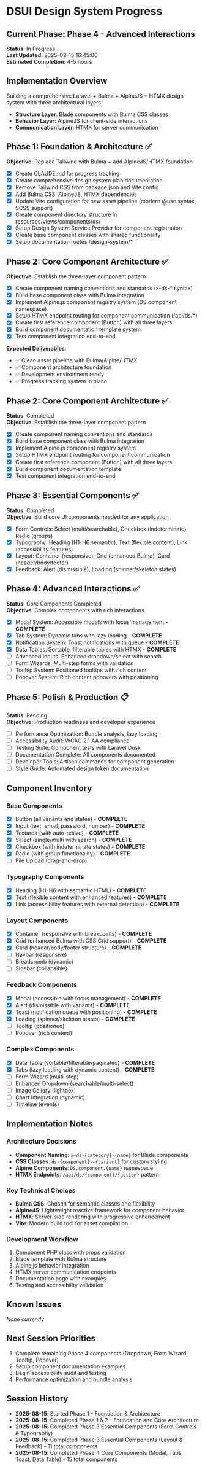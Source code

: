 # DSUI Design System Progress

## Current Phase: Phase 4 - Advanced Interactions
**Status**: In Progress  
**Last Updated**: 2025-08-15 16:45:00  
**Estimated Completion**: 4-5 hours

## Implementation Overview

Building a comprehensive Laravel + Bulma + AlpineJS + HTMX design system with three architectural layers:
- **Structure Layer**: Blade components with Bulma CSS classes
- **Behavior Layer**: AlpineJS for client-side interactions  
- **Communication Layer**: HTMX for server communication

## Phase 1: Foundation & Architecture ✅
**Objective**: Replace Tailwind with Bulma + add AlpineJS/HTMX foundation

- [x] Create CLAUDE.md for progress tracking
- [x] Create comprehensive design system plan documentation  
- [x] Remove Tailwind CSS from package.json and Vite config
- [x] Add Bulma CSS, AlpineJS, HTMX dependencies
- [x] Update Vite configuration for new asset pipeline (modern @use syntax, SCSS support)
- [x] Create component directory structure in resources/views/components/ds/
- [x] Setup Design System Service Provider for component registration
- [x] Create base component classes with shared functionality
- [x] Setup documentation routes /design-system/*

## Phase 2: Core Component Architecture ✅
**Objective**: Establish the three-layer component pattern

- [x] Create component naming conventions and standards (x-ds-* syntax)
- [x] Build base component class with Bulma integration  
- [x] Implement Alpine.js component registry system (DS.component namespace)
- [x] Setup HTMX endpoint routing for component communication (/api/ds/*)
- [x] Create first reference component (Button) with all three layers
- [x] Build component documentation template system
- [x] Test component integration end-to-end

**Expected Deliverables**:
- ✅ Clean asset pipeline with Bulma/Alpine/HTMX
- ✅ Component architecture foundation
- ✅ Development environment ready
- ✅ Progress tracking system in place

## Phase 2: Core Component Architecture ✅  
**Status**: Completed  
**Objective**: Establish the three-layer component pattern

- [x] Create component naming conventions and standards
- [x] Build base component class with Bulma integration  
- [x] Implement Alpine.js component registry system
- [x] Setup HTMX endpoint routing for component communication
- [x] Create first reference component (Button) with all three layers
- [x] Build component documentation template
- [x] Test component integration end-to-end

## Phase 3: Essential Components ✅
**Status**: Completed  
**Objective**: Build core UI components needed for any application

- [x] Form Controls: Select (multi/searchable), Checkbox (indeterminate), Radio (groups)
- [x] Typography: Heading (H1-H6 semantic), Text (flexible content), Link (accessibility features)
- [x] Layout: Container (responsive), Grid (enhanced Bulma), Card (header/body/footer)
- [x] Feedback: Alert (dismissible), Loading (spinner/skeleton states)

## Phase 4: Advanced Interactions ✅
**Status**: Core Components Completed  
**Objective**: Complex components with rich interactions

- [x] Modal System: Accessible modals with focus management - **COMPLETE**
- [x] Tab System: Dynamic tabs with lazy loading - **COMPLETE**
- [x] Notification System: Toast notifications with queue - **COMPLETE**
- [x] Data Tables: Sortable, filterable tables with HTMX - **COMPLETE**
- [ ] Advanced Inputs: Enhanced dropdown/select with search
- [ ] Form Wizards: Multi-step forms with validation
- [ ] Tooltip System: Positioned tooltips with rich content
- [ ] Popover System: Rich content popovers with positioning

## Phase 5: Polish & Production 📋
**Status**: Pending  
**Objective**: Production readiness and developer experience

- [ ] Performance Optimization: Bundle analysis, lazy loading
- [ ] Accessibility Audit: WCAG 2.1 AA compliance
- [ ] Testing Suite: Component tests with Laravel Dusk
- [ ] Documentation Complete: All components documented
- [ ] Developer Tools: Artisan commands for component generation
- [ ] Style Guide: Automated design token documentation

## Component Inventory

### Base Components
- [x] Button (all variants and states) - **COMPLETE**
- [x] Input (text, email, password, number) - **COMPLETE**
- [x] Textarea (with auto-resize) - **COMPLETE**
- [x] Select (single/multi with search) - **COMPLETE**
- [x] Checkbox (with indeterminate states) - **COMPLETE**
- [x] Radio (with group functionality) - **COMPLETE**
- [ ] File Upload (drag-and-drop)

### Typography Components
- [x] Heading (H1-H6 with semantic HTML) - **COMPLETE**
- [x] Text (flexible content with enhanced features) - **COMPLETE**
- [x] Link (accessibility features with external detection) - **COMPLETE**

### Layout Components  
- [x] Container (responsive with breakpoints) - **COMPLETE**
- [x] Grid (enhanced Bulma with CSS Grid support) - **COMPLETE**
- [x] Card (header/body/footer structure) - **COMPLETE**
- [ ] Navbar (responsive)
- [ ] Breadcrumb (dynamic)
- [ ] Sidebar (collapsible)

### Feedback Components
- [x] Modal (accessible with focus management) - **COMPLETE**
- [x] Alert (dismissible with variants) - **COMPLETE**
- [x] Toast (notification queue with positioning) - **COMPLETE**
- [x] Loading (spinner/skeleton states) - **COMPLETE**
- [ ] Tooltip (positioned)
- [ ] Popover (rich content)

### Complex Components
- [x] Data Table (sortable/filterable/paginated) - **COMPLETE**
- [x] Tabs (lazy loading with dynamic content) - **COMPLETE**
- [ ] Form Wizard (multi-step)
- [ ] Enhanced Dropdown (searchable/multi-select)
- [ ] Image Gallery (lightbox)
- [ ] Chart Integration (dynamic)
- [ ] Timeline (events)

## Implementation Notes

### Architecture Decisions
- **Component Naming**: `x-ds-{category}-{name}` for Blade components
- **CSS Classes**: `ds-{component}--{variant}` for custom styling
- **Alpine Components**: `DS.component.{name}` namespace
- **HTMX Endpoints**: `/api/ds/{component}/{action}` pattern

### Key Technical Choices
- **Bulma CSS**: Chosen for semantic classes and flexibility
- **AlpineJS**: Lightweight reactive framework for component behavior
- **HTMX**: Server-side rendering with progressive enhancement
- **Vite**: Modern build tool for asset compilation

### Development Workflow
1. Component PHP class with props validation
2. Blade template with Bulma structure
3. Alpine.js behavior integration  
4. HTMX server communication endpoints
5. Documentation page with examples
6. Testing and accessibility validation

## Known Issues
*None currently*

## Next Session Priorities
1. Complete remaining Phase 4 components (Dropdown, Form Wizard, Tooltip, Popover)
2. Setup component documentation examples
3. Begin accessibility audit and testing
4. Performance optimization and bundle analysis

## Session History
- **2025-08-15**: Started Phase 1 - Foundation & Architecture
- **2025-08-15**: Completed Phase 1 & 2 - Foundation and Core Architecture
- **2025-08-15**: Completed Phase 3 Essential Components (Form Controls & Typography)
- **2025-08-15**: Completed Phase 3 Essential Components (Layout & Feedback) - 11 total components
- **2025-08-15**: Completed Phase 4 Core Components (Modal, Tabs, Toast, Data Table) - 15 total components